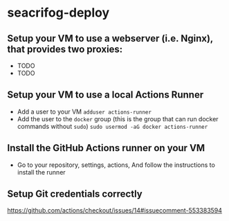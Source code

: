 # seacrifog-deploy

## Setup your VM to use a webserver (i.e. Nginx), that provides two proxies:
- TODO
- TODO

## Setup your VM to use a local Actions Runner
- Add a user to your VM `adduser actions-runner`
- Add the user to the `docker` group (this is the group that can run docker commands without `sudo`) `sudo usermod -aG docker actions-runner`

## Install the GitHub Actions runner on your VM
- Go to your repository, settings, actions, And follow the instructions to install the runner

## Setup Git credentials correctly
https://github.com/actions/checkout/issues/14#issuecomment-553383594